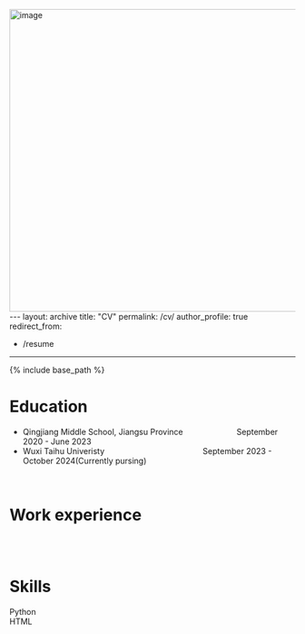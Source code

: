 <img width="533" alt="image" src="https://github.com/user-attachments/assets/67225036-d510-4f3f-bf12-d91e6134fd12">---
layout: archive
title: "CV"
permalink: /cv/
author_profile: true
redirect_from:
  - /resume
---

{% include base_path %}

Education
======
* Qingjiang Middle School, Jiangsu Province$~~~~~~~~~~~~~~~~~~~~~~~~$September 2020 - June 2023
* Wuxi Taihu Univeristy$~~~~~~~~~~~~~~~~~~~~~~~~~~~~~~~~~~~~~~~~~~~~$September 2023 - October 2024(Currently pursing) 
<br>

Work experience
======
<br>
<br>
  
Skills
======
Python  
HTML

<br>
